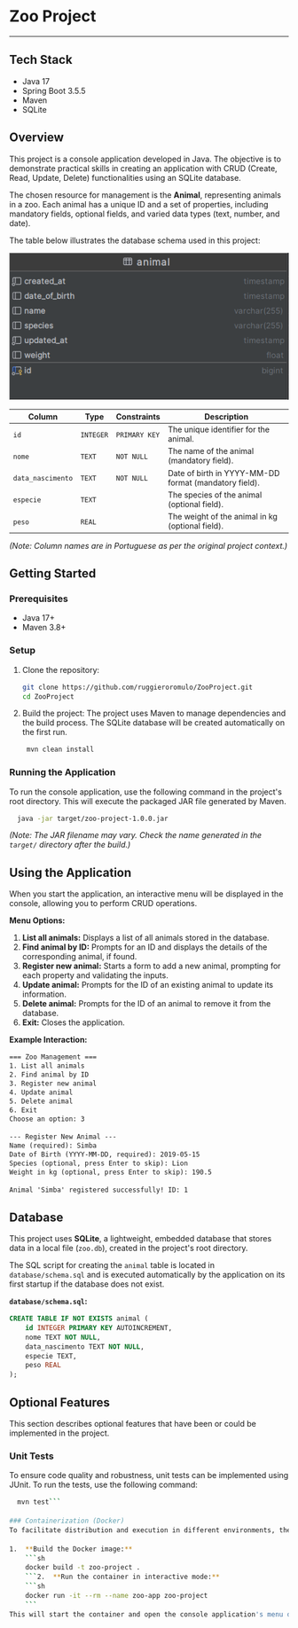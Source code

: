 # Zoo Project
___

## Tech Stack
- Java 17
- Spring Boot 3.5.5
- Maven
- SQLite

## Overview

This project is a console application developed in Java. The objective is to demonstrate practical skills in creating an application with CRUD (Create, Read, Update, Delete) functionalities using an SQLite database.

The chosen resource for management is the **Animal**, representing animals in a zoo. Each animal has a unique ID and a set of properties, including mandatory fields, optional fields, and varied data types (text, number, and date).

The table below illustrates the database schema used in this project:

![Database](Images/Database.png)


| Column             | Type          | Constraints     | Description                              |
| ------------------ | ------------- | --------------- | ---------------------------------------- |
| `id`               | `INTEGER`     | `PRIMARY KEY`   | The unique identifier for the animal.    |
| `nome`             | `TEXT`        | `NOT NULL`      | The name of the animal (mandatory field). |
| `data_nascimento`  | `TEXT`        | `NOT NULL`      | Date of birth in YYYY-MM-DD format (mandatory field). |
| `especie`          | `TEXT`        |                 | The species of the animal (optional field). |
| `peso`             | `REAL`        |                 | The weight of the animal in kg (optional field). |

*(Note: Column names are in Portuguese as per the original project context.)*

## Getting Started

### Prerequisites

- Java 17+
- Maven 3.8+

### Setup

1. Clone the repository:
   ```sh
   git clone https://github.com/ruggieroromulo/ZooProject.git
   cd ZooProject
   ```
   
2. Build the project:
   The project uses Maven to manage dependencies and the build process. The SQLite database will be created automatically on the first run.
   ```sh
    mvn clean install
    ```

### Running the Application
To run the console application, use the following command in the project's root directory. This will execute the packaged JAR file generated by Maven.

```sh
  java -jar target/zoo-project-1.0.0.jar
```
*(Note: The JAR filename may vary. Check the name generated in the `target/` directory after the build.)*

## Using the Application

When you start the application, an interactive menu will be displayed in the console, allowing you to perform CRUD operations.

**Menu Options:**
1.  **List all animals:** Displays a list of all animals stored in the database.
2.  **Find animal by ID:** Prompts for an ID and displays the details of the corresponding animal, if found.
3.  **Register new animal:** Starts a form to add a new animal, prompting for each property and validating the inputs.
4.  **Update animal:** Prompts for the ID of an existing animal to update its information.
5.  **Delete animal:** Prompts for the ID of an animal to remove it from the database.
6.  **Exit:** Closes the application.

**Example Interaction:**
```
=== Zoo Management ===
1. List all animals
2. Find animal by ID
3. Register new animal
4. Update animal
5. Delete animal
6. Exit
Choose an option: 3

--- Register New Animal ---
Name (required): Simba
Date of Birth (YYYY-MM-DD, required): 2019-05-15
Species (optional, press Enter to skip): Lion
Weight in kg (optional, press Enter to skip): 190.5

Animal 'Simba' registered successfully! ID: 1
```

## Database

This project uses **SQLite**, a lightweight, embedded database that stores data in a local file (`zoo.db`), created in the project's root directory.

The SQL script for creating the `animal` table is located in `database/schema.sql` and is executed automatically by the application on its first startup if the database does not exist.

**`database/schema.sql`:**
```sql
CREATE TABLE IF NOT EXISTS animal (
    id INTEGER PRIMARY KEY AUTOINCREMENT,
    nome TEXT NOT NULL,
    data_nascimento TEXT NOT NULL,
    especie TEXT,
    peso REAL
);
```

## Optional Features

This section describes optional features that have been or could be implemented in the project.

### Unit Tests
To ensure code quality and robustness, unit tests can be implemented using JUnit. To run the tests, use the following command:
```sh
  mvn test```

### Containerization (Docker)
To facilitate distribution and execution in different environments, the application can be containerized with Docker.

1.  **Build the Docker image:**
    ```sh
    docker build -t zoo-project .
    ```2.  **Run the container in interactive mode:**
    ```sh
    docker run -it --rm --name zoo-app zoo-project
    ```
This will start the container and open the console application's menu directly in your terminal.
